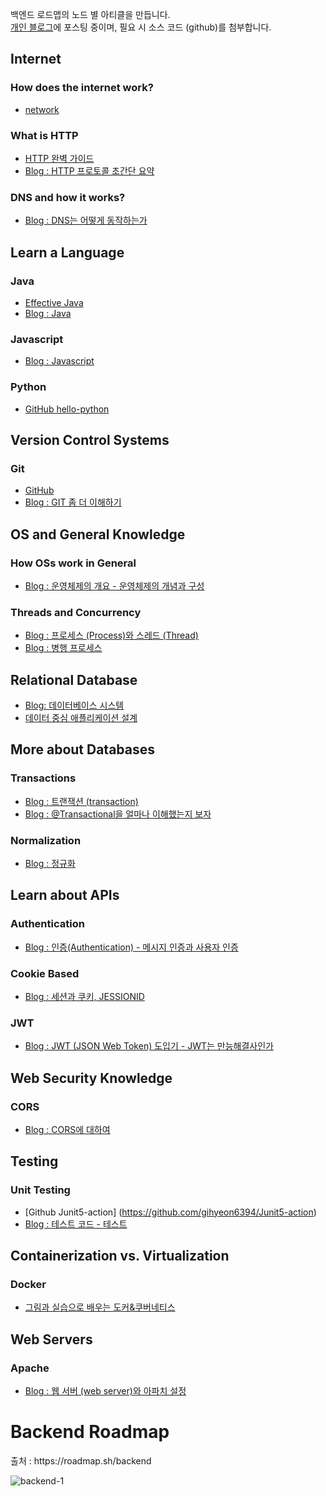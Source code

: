 백엔드 로드맵의 노드 별 아티클을 만듭니다.   
[개인 블로그](https://kghworks.tistory.com/)에 포스팅 중이며, 필요 시 소스 코드 (github)를 첨부합니다.


## Internet</h2>

### How does the internet work?

- [network](https://github.com/gihyeon6394/book/tree/main/network)

### What is HTTP

- [HTTP 완벽 가이드](https://github.com/gihyeon6394/book/tree/main/http-the-definitive-guide)
- [Blog : HTTP 프로토콜 초간단 요약](https://kghworks.tistory.com/95)


### DNS and how it works?

- [Blog : DNS는 어떻게 동작하는가](https://kghworks.tistory.com/126)

## Learn a Language</h2>

### Java

- [Effective Java](https://github.com/gihyeon6394/study-effective-java)
- [Blog : Java](https://kghworks.tistory.com/category/Programming/JAVA)

### Javascript

- [Blog : Javascript](https://kghworks.tistory.com/category/Programming/HTML%2C%20javascript)

### Python

- [GitHub hello-python](https://github.com/gihyeon6394/hello-python)

## Version Control Systems</h2>

### Git

- [GitHub](https://github.com/gihyeon6394)
- [Blog : GIT 좀 더 이해하기](https://kghworks.tistory.com/search/GIT%20%EC%A2%80%20%EB%8D%94%20%EC%9D%B4%ED%95%B4%ED%95%98%EA%B8%B0)


## OS and General Knowledge</h2>

### How OSs work in General

- [Blog : 운영체제의 개요 - 운영체제의 개념과 구성](https://kghworks.tistory.com/60)

### Threads and Concurrency

- [Blog : 프로세스 (Process)와 스레드 (Thread)](https://kghworks.tistory.com/62)
- [Blog : 병행 프로세스](https://kghworks.tistory.com/134)



## Relational Database</h2>

- [Blog: 데이터베이스 시스템](https://kghworks.tistory.com/category/Programming/%EB%8D%B0%EC%9D%B4%ED%84%B0%EB%B2%A0%EC%9D%B4%EC%8A%A4%20%EC%8B%9C%EC%8A%A4%ED%85%9C)
- [데이터 중심 애플리케이션 설계](https://github.com/gihyeon6394/book/tree/main/ddia)

## More about Databases</h2>

### Transactions

- [Blog : 트랜잭션 (transaction)](https://kghworks.tistory.com/89)
- [Blog : @Transactional을 얼마나 이해했는지 보자](https://kghworks.tistory.com/106)

### Normalization

- [Blog : 정규화](https://kghworks.tistory.com/76)

## Learn about APIs</h2>

### Authentication

- [Blog : 인증(Authentication) - 메시지 인증과 사용자 인증](https://kghworks.tistory.com/123)

### Cookie Based

- [Blog : 세션과 쿠키, JESSIONID](https://kghworks.tistory.com/37)

### JWT

- [Blog : JWT (JSON Web Token) 도입기 - JWT는 만능해결사인가](https://kghworks.tistory.com/118)

## Web Security Knowledge

### CORS

- [Blog : CORS에 대하여](https://kghworks.tistory.com/88)

## Testing

### Unit Testing

- [Github Junit5-action] (https://github.com/gihyeon6394/Junit5-action)
- [Blog : 테스트 코드 - 테스트](https://kghworks.tistory.com/122)

## Containerization vs. Virtualization

### Docker

- [그림과 실습으로 배우는 도커&쿠버네티스](https://github.com/gihyeon6394/book/tree/main/dkkb)

## Web Servers</h2>

### Apache

- [Blog : 웹 서버 (web server)와 아파치 설정](https://kghworks.tistory.com/113)



<h1>Backend Roadmap</h1>  
출처 : https://roadmap.sh/backend  


![backend-1](https://user-images.githubusercontent.com/53042858/228156594-5d49f42f-0c1e-4aff-95d8-1e73e56c1299.png)


